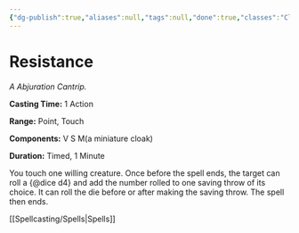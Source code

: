 ```yaml
---
{"dg-publish":true,"aliases":null,"tags":null,"done":true,"classes":"Cleric, Druid, Artificer,","spellLevel":0,"school":"Abjuration","source":"PHB","permalink":"/spells/resistance/","dgHomeLink":false,"dgPassFrontmatter":true}
---
```


# Resistance
*A Abjuration Cantrip.*

**Casting Time:** 1 Action

**Range:** Point, Touch

**Components:** V S M(a miniature cloak)

**Duration:** Timed, 1 Minute

You touch one willing creature. Once before the spell ends, the target can roll a {@dice d4} and add the number rolled to one saving throw of its choice. It can roll the die before or after making the saving throw. The spell then ends.

[[Spellcasting/Spells|Spells]]